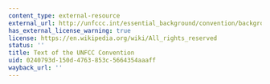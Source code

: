 ```yaml
---
content_type: external-resource
external_url: http://unfccc.int/essential_background/convention/background/items/2853.php
has_external_license_warning: true
license: https://en.wikipedia.org/wiki/All_rights_reserved
status: ''
title: Text of the UNFCC Convention
uid: 0240793d-150d-4763-853c-5664354aaaff
wayback_url: ''
---
```

